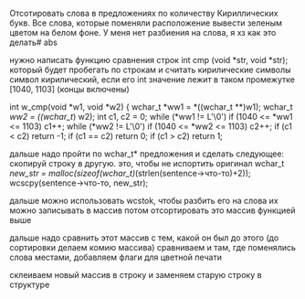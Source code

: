Отсотировать слова в предложениях по количеству Кириллических букв. Все слова, которые поменяли расположение вывести зеленым цветом на белом фоне. У меня нет разбиения на слова, я хз как это делать# abs

нужно написать функцию сравнения строк
int cmp (void *str, void *str);
который будет пробегать по строкам и считать кирилические символы
символ кирилический, если его int значение лежит в таком промежутке [1040, 1103] (концы включены)


int w_cmp(void *w1, void *w2) {
    wchar_t *ww1 = *((wchar_t **)w1);
    wchar_t *ww2 = *((wchar_t**) w2);
    int c1, c2 = 0;
    while (*ww1 != L'\0')
        if (1040 <= *ww1 <= 1103)
            c1++;
    while (*ww2 != L'\0')
        if (1040 <= *ww2 <= 1103)
            c2++;
    if (c1 < c2) return  -1;
    if (c1 == c2) return  0;
    if (c1 > c2) return  1;














дальше надо пройти по wchar_t* предложения и сделать следующее:
скопируй строку в другую. это, чтобы не испортить оригинал
wchar_t *new_str = malloc(sizeof(wchar_t)*(strlen(sentence->что-то)+2));
wcscpy(sentence->что-то, new_str);

дальше можно использовать wcstok, чтобы разбить его на слова
их можно записывать в массив
потом отсортировать это массив функцией выше

дальше надо сравнить этот массив с тем, какой он был до этого
(до сортировки делаем комию массива)
сравниваем и там, где поменялись слова местами, добавляем флаги для цветной печати

склеиваем новый массив в строку и заменяем старую строку в структуре




